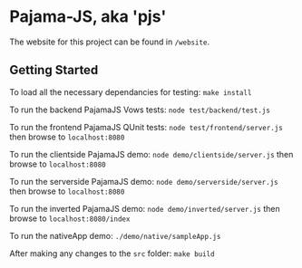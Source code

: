 
Pajama-JS, aka 'pjs'
===

The website for this project can be found in `/website`.


Getting Started
---

To load all the necessary dependancies for testing: `make install`

To run the backend PajamaJS Vows tests: `node test/backend/test.js`

To run the frontend PajamaJS QUnit tests: `node test/frontend/server.js` then browse to `localhost:8080`

To run the clientside PajamaJS demo: `node demo/clientside/server.js` then browse to `localhost:8080`

To run the serverside PajamaJS demo: `node demo/serverside/server.js` then browse to `localhost:8080`

To run the inverted PajamaJS demo: `node demo/inverted/server.js` then browse to `localhost:8080/index`

To run the nativeApp demo: `./demo/native/sampleApp.js`

After making any changes to the `src` folder: `make build`
